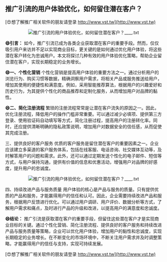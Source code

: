 ## **推广引流的用户体验优化，如何留住潜在客户？**

[😍想了解推广相关软件的朋友请登录 http://www.vst.tw](http://www.vst.tw)

 <center><img src="https://vst.tw/MP4/tuiguang/png/2.png" alt="推广引流的用户体验优化，如何留住潜在客户？____.txt"></center>

**😄引言：**
如今，推广引流已成为各类企业获取潜在客户的重要手段。然而，仅仅吸引用户来访并不足以实现商业目标，更关键的是如何通过优化用户体验，将这些潜在客户转化为忠诚用户。本文将探讨几种有效的用户体验优化策略，帮助企业留住潜在客户，实现长期稳定的业务增长。

**😄一、个性化营销**
个性化营销是提高用户体验的重要方法之一。通过分析用户的浏览行为、购买习惯等数据，精确洞察用户需求，将相关产品或服务推送给用户，增加其使用的便捷性和满意度。例如，采用智能推荐算法，根据用户的兴趣爱好和历史行为，为其提供个性化的商品推荐和定制化服务，从而增加用户对品牌的黏性。

**😄二、简化注册流程**
繁琐的注册流程常常是让潜在客户流失的原因之一。因此，优化注册流程，降低用户的操作门槛非常重要。可以通过减少必填项、提供第三方登录、使用验证码自动填写等方式，简化注册过程，提高用户的注册转化率。同时，还应提供清晰明确的隐私政策说明，增加用户对数据安全的信任感，从而促使其完成注册。

三、提供良好的客户服务
优质的客户服务是留住潜在客户的重要因素之一。企业应该建立多渠道的客户服务体系，包括在线客服、电话咨询、社交媒体互动等，及时解答用户的问题和需求。此外，还可以通过定期发送个性化的电子邮件、短信等方式，与用户保持沟通，提供有价值的信息和优惠活动，增强用户对品牌的好感度，提升用户的忠诚度。

 <center><img src="https://vst.tw/MP4/tuiguang/png/2.png" alt="推广引流的用户体验优化，如何留住潜在客户？____.txt"></center>

四、持续改进产品与服务质量
用户体验的核心是产品与服务的质量。只有提供优质的产品和服务，才能赢得用户的信任和认可。因此，企业需要持续改进产品和服务，根据用户反馈进行优化。可以通过用户调研、用户评价、数据分析等方式，了解用户需求和痛点，及时进行产品的升级和改进，以提高用户的满意度和忠诚度。

**😄结论：**
推广引流是获取潜在客户的重要手段，但留住这些潜在客户才是实现商业目标的关键。通过个性化营销、简化注册流程、提供良好的客户服务和持续改进产品与服务质量等策略，企业可以优化用户体验，增加用户的黏性和忠诚度，实现长期稳定的业务增长。在不断变化的市场环境中，不断关注用户需求并及时调整策略，才能赢得用户的信任与支持，实现可持续发展。

[😍想了解推广相关软件的朋友请登录 http://www.vst.tw](http://www.vst.tw)



